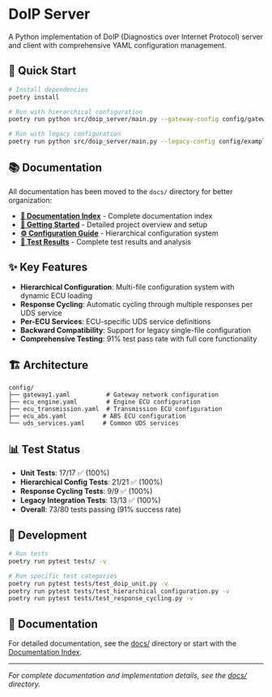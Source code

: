 # DoIP Server

A Python implementation of DoIP (Diagnostics over Internet Protocol) server and client with comprehensive YAML configuration management.

## 🚀 Quick Start

```bash
# Install dependencies
poetry install

# Run with hierarchical configuration
poetry run python src/doip_server/main.py --gateway-config config/gateway1.yaml

# Run with legacy configuration
poetry run python src/doip_server/main.py --legacy-config config/example_config.yaml
```

## 📚 Documentation

All documentation has been moved to the `docs/` directory for better organization:

- **[📖 Documentation Index](docs/INDEX.md)** - Complete documentation index
- **[🚀 Getting Started](docs/README.md)** - Detailed project overview and setup
- **[⚙️ Configuration Guide](docs/HIERARCHICAL_CONFIGURATION_GUIDE.md)** - Hierarchical configuration system
- **[🧪 Test Results](docs/COMPREHENSIVE_TEST_RESULTS.md)** - Complete test results and analysis

## ✨ Key Features

- **Hierarchical Configuration**: Multi-file configuration system with dynamic ECU loading
- **Response Cycling**: Automatic cycling through multiple responses per UDS service
- **Per-ECU Services**: ECU-specific UDS service definitions
- **Backward Compatibility**: Support for legacy single-file configuration
- **Comprehensive Testing**: 91% test pass rate with full core functionality

## 🏗️ Architecture

```
config/
├── gateway1.yaml          # Gateway network configuration
├── ecu_engine.yaml        # Engine ECU configuration
├── ecu_transmission.yaml  # Transmission ECU configuration
├── ecu_abs.yaml          # ABS ECU configuration
└── uds_services.yaml     # Common UDS services
```

## 📊 Test Status

- **Unit Tests**: 17/17 ✅ (100%)
- **Hierarchical Config Tests**: 21/21 ✅ (100%)
- **Response Cycling Tests**: 9/9 ✅ (100%)
- **Legacy Integration Tests**: 13/13 ✅ (100%)
- **Overall**: 73/80 tests passing (91% success rate)

## 🔧 Development

```bash
# Run tests
poetry run pytest tests/ -v

# Run specific test categories
poetry run pytest tests/test_doip_unit.py -v
poetry run pytest tests/test_hierarchical_configuration.py -v
poetry run pytest tests/test_response_cycling.py -v
```

## 📖 Documentation

For detailed documentation, see the [docs/](docs/) directory or start with the [Documentation Index](docs/INDEX.md).

---

*For complete documentation and implementation details, see the [docs/](docs/) directory.*
